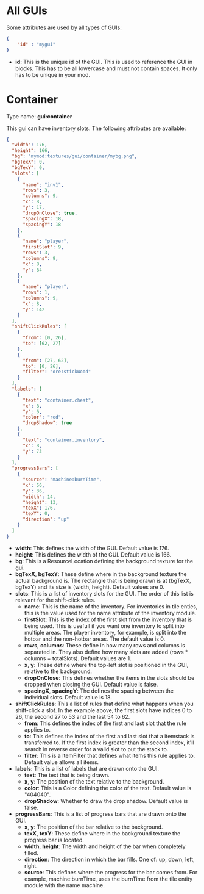 # All GUIs
Some attributes are used by all types of GUIs:

```json
{
	"id" : "mygui"
}
```

* __id__: This is the unique id of the GUI. This is used to reference the GUI in blocks. This has to be all lowercase and must not contain spaces. It only has to be unique in your mod.

# Container
Type name: __gui:container__

This gui can have inventory slots. The following attributes are available:

```json
{
  "width": 176,
  "height": 166,
  "bg": "mymod:textures/gui/container/mybg.png",
  "bgTexX": 0,
  "bgTexY": 0,
  "slots": [
    {
      "name": "inv1",
      "rows": 3,
      "columns": 9,
      "x": 8,
      "y": 17,
      "dropOnClose": true,
      "spacingX": 18,
      "spacingY": 18
    },
    {
      "name": "player",
      "firstSlot": 9,
      "rows": 3,
      "columns": 9,
      "x": 8,
      "y": 84
    },
    {
      "name": "player",
      "rows": 1,
      "columns": 9,
      "x": 8,
      "y": 142
    }
  ],
  "shiftClickRules": [
    {
      "from": [0, 26],
      "to": [62, 27]
    },
    {
      "from": [27, 62],
      "to": [0, 26],
      "filter": "ore:stickWood"
    }
  ],
  "labels": [
    {
      "text": "container.chest",
      "x": 8,
      "y": 6,
      "color": "red",
      "dropShadow": true
    },
    {
      "text": "container.inventory",
      "x": 8,
      "y": 73
    }
  ],
  "progressBars": [
    {
      "source": "machine:burnTime",
      "x": 56,
      "y": 36,
      "width": 14,
      "height": 13,
      "texX": 176,
      "texY": 0,
      "direction": "up"
    }
  ]
}
```

* __width__: This defines the width of the GUI. Default value is 176.
* __height__: This defines the width of the GUI. Default value is 166.
* __bg__: This is a ResourceLocation defining the background texture for the gui. 
* __bgTexX__, __bgTexY__: These define where in the background texture the actual background is. The rectangle that is being drawn is at (bgTexX, bgTexY) and its size is (width, height). Default values are 0.
* __slots__: This is a list of inventory slots for the GUI. The order of this list is relevant for the shift-click rules.
	* __name__: This is the name of the inventory. For inventories in tile enties, this is the value used for the name attribute of the inventory module.
	* __firstSlot__: This is the index of the first slot from the inventory that is being used. This is usefull if you want one inventory to split into multiple areas. The player inventory, for example, is split into the hotbar and the non-hotbar areas. The default value is 0.
	* __rows__, __columns__: These define in how many rows and columns is separated in. They also define how many slots are added (rows * columns = totalSlots). Default values are 1.
	* __x__, __y__: These define where the top-left slot is positioned in the GUI, relative to the background.
	* __dropOnClose__: This defines whether the items in the slots should be dropped when closing the GUI. Default value is false.
	* __spacingX__, __spacingY__: The defines the spacing between the individual slots. Default value is 18.
* __shiftClickRules__: This a list of rules that define what happens when you shift-click a slot. In the example above, the first slots have indices 0 to 26, the second 27 to 53 and the last 54 to 62.
	* __from__: This defines the index of the first and last slot that the rule applies to.
	* __to__: This defines the index of the first and last slot that a itemstack is transferred to. If the first index is greater than the second index, it'll search in reverse order for a valid slot to put the stack to.
	* __filter__: This is a ItemFilter that defines what items this rule applies to. Default value allows all items.
* __labels__: This is a list of labels that are drawn onto the GUI.
	* __text__: The text that is being drawn.
	* __x__, __y__: The position of the text relative to the background.
	* __color__: This is a Color defining the color of the text. Default value is "404040".
	* __dropShadow__: Whether to draw the drop shadow. Default value is false.
* __progressBars__: This is a list of progress bars that are drawn onto the GUI.
	* __x__, __y__: The position of the bar relative to the background.
	* __texX__, __texY__: These define where in the background texture the progress bar is located.
	* __width__, __height__: The width and height of the bar when completely filled.
	* __direction__: The direction in which the bar fills. One of: up, down, left, right.
	* __source__: This defines where the progress for the bar comes from. For example, machine:burnTime, uses the burnTime from the tile entity module with the name machine.





